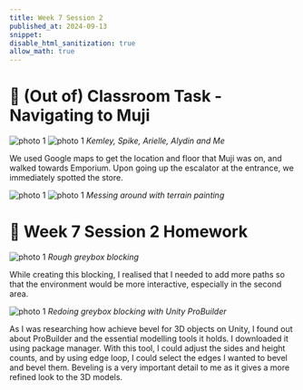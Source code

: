 ```yaml
---
title: Week 7 Session 2
published_at: 2024-09-13
snippet: 
disable_html_sanitization: true
allow_math: true
---
```


# :page_with_curl: (Out of) Classroom Task - Navigating to Muji

![photo 1](photos/34.jpg)
![photo 1](photos/35.jpg)
*Kemley, Spike, Arielle, Alydin and Me*

We used Google maps to get the location and floor that Muji was on, and walked towards Emporium. Upon going up the escalator at the entrance, we immediately spotted the store.

![photo 1](photos/36.png)
![photo 1](photos/37.png)
*Messing around with terrain painting*

# :page_with_curl: Week 7 Session 2 Homework 

![photo 1](photos/45.png)
*Rough greybox blocking*

While creating this blocking, I realised that I needed to add more paths so that the environment would be more interactive, especially in the second area.

![photo 1](photos/46.png)
*Redoing greybox blocking with Unity ProBuilder*

As I was researching how achieve bevel for 3D objects on Unity, I found out about ProBuilder and the essential modelling tools it holds. I downloaded it using package manager. With this tool, I could adjust the sides and height counts, and by using edge loop, I could select the edges I wanted to bevel and bevel them. Beveling is a very important detail to me as it  gives a more refined look to the 3D models.


